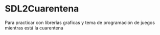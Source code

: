 # SDL2Cuarentena
Para practicar con librerías graficas y tema de programación de juegos mientras está la cuarentena
